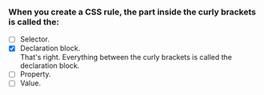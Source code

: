 ### When you create a CSS rule, the part inside the curly brackets is called the:

- [ ] Selector.
- [x] Declaration block. <br>
      That's right. Everything between the curly brackets is called the declaration block.
- [ ] Property.
- [ ] Value.
